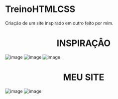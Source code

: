 # TreinoHTMLCSS
Criação de um site inspirado em outro feito por mim.
<h1 align="center"> INSPIRAÇÂO </h1>


![image](https://github.com/LrdxL/TreinoHTMLCSS/assets/81310551/b3345c56-f7f9-451d-8052-9ff8e1636b69)
![image](https://github.com/LrdxL/TreinoHTMLCSS/assets/81310551/223296e4-bfa7-477e-a81c-091a23aedf24)
![image](https://github.com/LrdxL/TreinoHTMLCSS/assets/81310551/9abcc9fd-80f1-4945-8f1c-33e4f35e9588)

<h1 align="center"> MEU SITE  </h1>
  
![image](https://github.com/LrdxL/TreinoHTMLCSS/assets/81310551/d2449f61-1743-4b39-a602-92d5fe2ea599)
![image](https://github.com/LrdxL/TreinoHTMLCSS/assets/81310551/989ddc31-96a1-455e-8bf3-f00fceda8ded)



